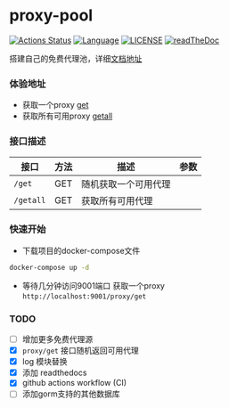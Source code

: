# proxy-pool

[![Actions Status](https://github.com/kagxin/proxy-pool/workflows/Build/badge.svg)](https://github.com/kagxin/proxy-pool/actions)
[![Language](https://img.shields.io/badge/language-gloang-blue.svg)](https://golang.org/)
[![LICENSE](https://img.shields.io/badge/license-MIT-000000.svg)](https://github.com/kagxin/proxy-pool/blob/master/LICENSE)
[![readTheDoc](https://readthedocs.org/projects/golang-proxy-pool/badge/?version=latest)](https://golang-proxy-pool.readthedocs.io)

搭建自己的免费代理池，详细[文档地址](https://golang-proxy-pool.readthedocs.io/)

### 体验地址
* 获取一个proxy [get](http://81.68.131.249:9001/proxy/get)
* 获取所有可用proxy [getall](http://81.68.131.249:9001/proxy/getall)

### 接口描述

|接口|方法|描述|参数|
|-|-|-|-|
|`/get`|GET|随机获取一个可用代理||
|`/getall`|GET|获取所有可用代理||

### 快速开始
* 下载项目的docker-compose文件
```bash
docker-compose up -d
```

* 等待几分钟访问9001端口
获取一个proxy `http://localhost:9001/proxy/get`

### TODO
- [ ] 增加更多免费代理源
- [x] `proxy/get` 接口随机返回可用代理
- [x] log 模块替换
- [x] 添加 readthedocs
- [x] github actions workflow (CI)
- [ ] 添加gorm支持的其他数据库

